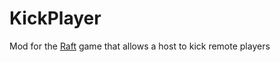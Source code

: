 # KickPlayer

Mod for the [Raft](https://raft-game.com/) game that allows a host to kick remote players
